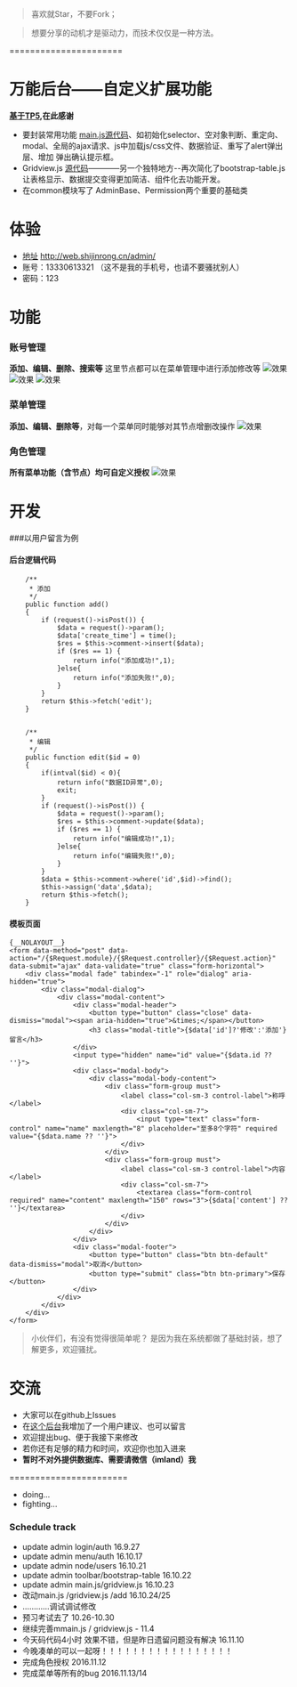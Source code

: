 > 喜欢就Star，不要Fork；

> 想要分享的动机才是驱动力，而技术仅仅是一种方法。

======================

# 万能后台——自定义扩展功能
**[基于TP5](http://thinkphp.cn/),在此感谢**


- 要封装常用功能 [main.js源代码](https://github.com/Aierui/web/blob/master/public/js/admin/main.js)、如初始化selector、空对象判断、重定向、modal、全局的ajax请求、js中加载js/css文件、数据验证、重写了alert弹出层、增加 弹出确认提示框。
- Gridview.js [源代码](https://github.com/Aierui/web/blob/master/public/js/admin/gridview.js)————另一个独特地方--再次简化了bootstrap-table.js 让表格显示、数据提交变得更加简洁、组件化去功能开发。
-  在common模块写了 AdminBase、Permission两个重要的基础类


# 体验
- [地址](http://web.shijinrong.cn/admin/) http://web.shijinrong.cn/admin/
- 账号：13330613321 （这不是我的手机号，也请不要骚扰别人）
- 密码：123


# 功能

### 账号管理
**添加、编辑、删除、搜索等** 这里节点都可以在菜单管理中进行添加修改等
![效果](http://7xpqdb.com1.z0.glb.clouddn.com/filehelper_1478765591922_47.png)
![效果](http://7xpqdb.com1.z0.glb.clouddn.com/filehelper_1478765591922_47.png)
![效果](http://7xpqdb.com1.z0.glb.clouddn.com/filehelper_1478765592059_7.png)

### 菜单管理
**添加、编辑、删除等**，对每一个菜单同时能够对其节点增删改操作
![效果](http://7xpqdb.com1.z0.glb.clouddn.com/filehelper_1478765927500_24.png)

### 角色管理
**所有菜单功能（含节点）均可自定义授权**
![效果](http://7xpqdb.com1.z0.glb.clouddn.com/2.png)


# 开发
###以用户留言为例

#### 后台逻辑代码
```
	/**
	 * 添加
	 */
	public function add()
	{
		if (request()->isPost()) {
			$data = request()->param();
			$data['create_time'] = time();
			$res = $this->comment->insert($data);
			if ($res == 1) {
				return info("添加成功!",1);
			}else{
				return info("添加失败!",0);
			}
		}		
		return $this->fetch('edit');
	}


	/**
	 * 编辑
	 */
	public function edit($id = 0)
	{
		if(intval($id) < 0){
			return info("数据ID异常",0);
			exit;
		}
		if (request()->isPost()) {
			$data = request()->param();
			$res = $this->comment->update($data);
			if ($res == 1) {
				return info("编辑成功!",1);
			}else{
				return info("编辑失败!",0);
			}
		}		
		$data = $this->comment->where('id',$id)->find();
		$this->assign('data',$data);
		return $this->fetch();
	}

```

#### 模板页面

```
{__NOLAYOUT__}
<form data-method="post" data-action="/{$Request.module}/{$Request.controller}/{$Request.action}" data-submit="ajax" data-validate="true" class="form-horizontal">
    <div class="modal fade" tabindex="-1" role="dialog" aria-hidden="true">
        <div class="modal-dialog">
            <div class="modal-content">
                <div class="modal-header">
                    <button type="button" class="close" data-dismiss="modal"><span aria-hidden="true">&times;</span></button>
                    <h3 class="modal-title">{$data['id']?'修改':'添加'}留言</h3>
                </div>
                <input type="hidden" name="id" value="{$data.id ?? ''}">
                <div class="modal-body">
                    <div class="modal-body-content">
                        <div class="form-group must">
                            <label class="col-sm-3 control-label">称呼</label>
                            <div class="col-sm-7">
                                <input type="text" class="form-control" name="name" maxlength="8" placeholder="至多8个字符" required value="{$data.name ?? ''}">
                            </div>
                        </div>
                        <div class="form-group must">
                            <label class="col-sm-3 control-label">内容</label>
                            <div class="col-sm-7">
                                <textarea class="form-control required" name="content" maxlength="150" rows="3">{$data['content'] ?? ''}</textarea>
                            </div>
                        </div>
                    </div>
                </div>
                <div class="modal-footer">
                    <button type="button" class="btn btn-default" data-dismiss="modal">取消</button>
                    <button type="submit" class="btn btn-primary">保存</button>
                </div>
            </div>
        </div>
    </div>
</form>
```

> 小伙伴们，有没有觉得很简单呢？
> 是因为我在系统都做了基础封装，想了解更多，欢迎骚扰。


# 交流
- 大家可以在github上Issues
- 在[这个后台](http://web.shijinrong.cn/admin/)我增加了一个用户建议、也可以留言
- 欢迎提出bug、便于我接下来修改
- 若你还有足够的精力和时间，欢迎你也加入进来
- **暂时不对外提供数据库、需要请微信（imland）我**




=======================

- doing... 
- fighting...

### Schedule track

- update admin login/auth 16.9.27
- update admin menu/auth 16.10.17
- update admin node/users 16.10.21
- update admin toolbar/bootstrap-table  16.10.22
- update admin main.js/gridview.js  16.10.23
- 改动main.js /gridview.js /add 16.10.24/25
- …………调试调试修改
- 预习考试去了  10.26-10.30
- 继续完善mmain.js / gridview.js   - 11.4 
- 今天码代码4小时 效果不错，但是昨日遗留问题没有解决 16.11.10
- 今晚凑单的可以一起呀！！！！！！！！！！！！！！！！！
- 完成角色授权 2016.11.12
- 完成菜单等所有的bug 2016.11.13/14
